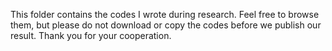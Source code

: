 This folder contains the codes I wrote during research. Feel free to browse them, but please do not download or copy the codes before we publish our result. Thank you for your cooperation.